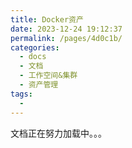```yaml
---
title: Docker资产
date: 2023-12-24 19:12:37
permalink: /pages/4d0c1b/
categories:
  - docs
  - 文档
  - 工作空间&集群
  - 资产管理
tags:
  - 
---
```


文档正在努力加载中。。。